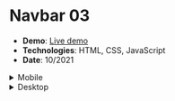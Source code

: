 <h1>Navbar 03</h1>
<ul>
  <li><strong>Demo</strong>: <a href="https://khalilagazal.github.io/playground/_navs/nav-03/" target="_blank">Live demo</a></li>
  <li><strong>Technologies</strong>: HTML, CSS, JavaScript</li>
  <li><strong>Date</strong>: 10/2021</li>
</ul>  
<details>
  <summary>Mobile</summary>
  <img src="https://github.com/khalilagazal/playground/blob/main/_navs/screenshots/nav-03-mobile.jpg" alt="Webpage screenshot">
</details>
<details>
  <summary>Desktop</summary>
  <img src="https://github.com/khalilagazal/playground/blob/main/_navs/screenshots/nav-03-desktop.jpg" alt="Webpage screenshot">
</details>
